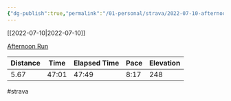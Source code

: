 ```yaml
---
{"dg-publish":true,"permalink":"/01-personal/strava/2022-07-10-afternoon-run/"}
---
```



[[2022-07-10\|2022-07-10]]

[Afternoon Run](https://www.strava.com/activities/7448586981)

| Distance | Time  | Elapsed Time | Pace | Elevation |
| -------- | ----- | ------------ | ---- | --------- |
| 5.67     | 47:01 | 47:49        | 8:17 | 248       |




#strava
